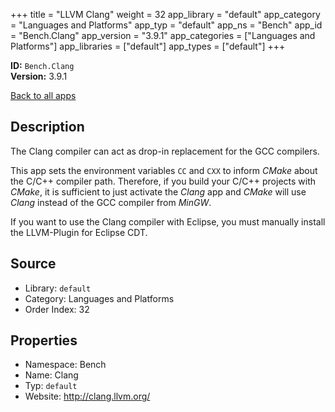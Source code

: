 ﻿+++
title = "LLVM Clang"
weight = 32
app_library = "default"
app_category = "Languages and Platforms"
app_typ = "default"
app_ns = "Bench"
app_id = "Bench.Clang"
app_version = "3.9.1"
app_categories = ["Languages and Platforms"]
app_libraries = ["default"]
app_types = ["default"]
+++

**ID:** `Bench.Clang`  
**Version:** 3.9.1  
<!--more-->

[Back to all apps](/apps/)

## Description
The Clang compiler can act as drop-in replacement for the GCC compilers.

This app sets the environment variables `CC` and `CXX` to inform _CMake_
about the C/C++ compiler path. Therefore, if you build your C/C++ projects
with _CMake_, it is sufficient to just activate the _Clang_ app and _CMake_
will use _Clang_ instead of the GCC compiler from _MinGW_.

If you want to use the Clang compiler with Eclipse, you must manually
install the LLVM-Plugin for Eclipse CDT.

## Source

* Library: `default`
* Category: Languages and Platforms
* Order Index: 32

## Properties

* Namespace: Bench
* Name: Clang
* Typ: `default`
* Website: <http://clang.llvm.org/>


